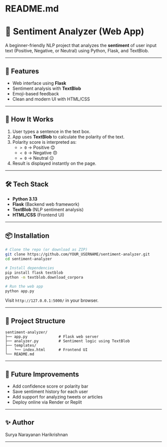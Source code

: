 # README.md

# 🧠 Sentiment Analyzer (Web App)

A beginner-friendly NLP project that analyzes the **sentiment** of user input text (Positive, Negative, or Neutral) using Python, Flask, and TextBlob.

---

## 🚀 Features
- Web interface using **Flask**
- Sentiment analysis with **TextBlob**
- Emoji-based feedback
- Clean and modern UI with HTML/CSS

---

## 🧩 How It Works
1. User types a sentence in the text box.
2. App uses **TextBlob** to calculate the polarity of the text.
3. Polarity score is interpreted as:
   - `> 0` → Positive 😊
   - `< 0` → Negative 😞
   - `= 0` → Neutral 😐
4. Result is displayed instantly on the page.

---

## 🛠️ Tech Stack
- **Python 3.13**
- **Flask** (Backend web framework)
- **TextBlob** (NLP sentiment analysis)
- **HTML/CSS** (Frontend UI)

---

## 📦 Installation
```bash
# Clone the repo (or download as ZIP)
git clone https://github.com/YOUR_USERNAME/sentiment-analyzer.git
cd sentiment-analyzer

# Install dependencies
pip install flask textblob
python -m textblob.download_corpora

# Run the web app
python app.py
```
Visit `http://127.0.0.1:5000/` in your browser.

---

## 📁 Project Structure
```
sentiment-analyzer/
├── app.py              # Flask web server
├── analyzer.py         # Sentiment logic using TextBlob
├── templates/
│   └── index.html      # Frontend UI
└── README.md
```

---

## 🔮 Future Improvements
- Add confidence score or polarity bar
- Save sentiment history for each user
- Add support for analyzing tweets or articles
- Deploy online via Render or Replit

---

## ✨ Author
Surya Narayanan Harikrishnan

---

